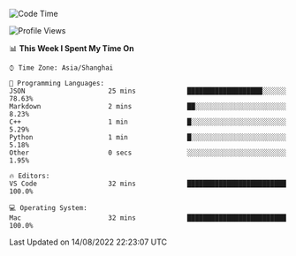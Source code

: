 <!--START_SECTION:waka-->
![Code Time](http://img.shields.io/badge/Code%20Time-451%20hrs-blue)

![Profile Views](http://img.shields.io/badge/Profile%20Views-0-blue)

📊 **This Week I Spent My Time On** 

```text
⌚︎ Time Zone: Asia/Shanghai

💬 Programming Languages: 
JSON                     25 mins             ███████████████████░░░░░░   78.63% 
Markdown                 2 mins              ██░░░░░░░░░░░░░░░░░░░░░░░   8.23% 
C++                      1 min               █░░░░░░░░░░░░░░░░░░░░░░░░   5.29% 
Python                   1 min               █░░░░░░░░░░░░░░░░░░░░░░░░   5.18% 
Other                    0 secs              ░░░░░░░░░░░░░░░░░░░░░░░░░   1.95%

🔥 Editors: 
VS Code                  32 mins             █████████████████████████   100.0%

💻 Operating System: 
Mac                      32 mins             █████████████████████████   100.0%

```


 Last Updated on 14/08/2022 22:23:07 UTC
<!--END_SECTION:waka-->